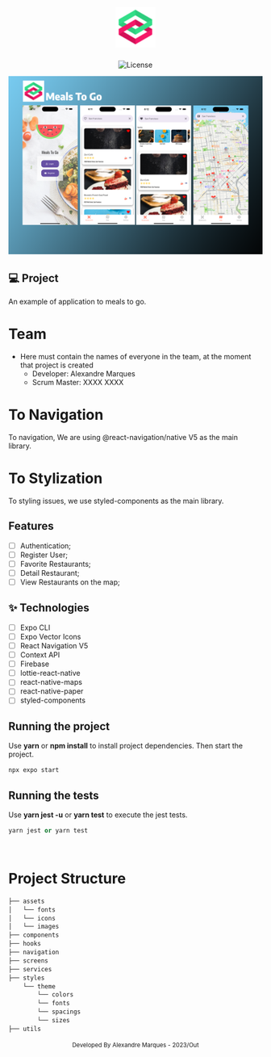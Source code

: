 <h1 align="center">
  <img alt="" height="80" title="" src=".github/logo.png" />
</h1>

<p align="center">
  <img alt="License" src="https://img.shields.io/static/v1?label=license&message=MIT&color=E51C44&labelColor=0A1033">
</p>

![cover](.github/cover.png?style=flat)


## 💻 Project

An example of application to meals to go.

# Team

- Here must contain the names of everyone in the team, at the moment that
  project is created
  - Developer: Alexandre Marques
  - Scrum Master: XXXX XXXX

# To Navigation

To navigation, We are using @react-navigation/native V5 as the main library.

# To Stylization

To styling issues, we use styled-components as the main library.

## Features

- [ ] Authentication;
- [ ] Register User;
- [ ] Favorite Restaurants;
- [ ] Detail Restaurant;
- [ ] View Restaurants on the map;

## ✨ Technologies

- [ ] Expo CLI
- [ ] Expo Vector Icons
- [ ] React Navigation V5
- [ ] Context API
- [ ] Firebase
- [ ] lottie-react-native
- [ ] react-native-maps
- [ ] react-native-paper
- [ ] styled-components

## Running the project

Use **yarn** or **npm install** to install project dependencies. Then start the
project.

```cl
npx expo start
```

## Running the tests

Use **yarn jest -u** or **yarn test** to execute the jest tests.

```cl
yarn jest or yarn test
```

<br />

# Project Structure

```bash
├── assets
│   └── fonts
│   └── icons
│   └── images
├── components
├── hooks
├── navigation
├── screens
├── services
├── styles
    └── theme
        └── colors
        └── fonts
        └── spacings
        └── sizes
├── utils
```

<div align="center">
  <small>Developed By Alexandre Marques - 2023/Out</small>
</div>
